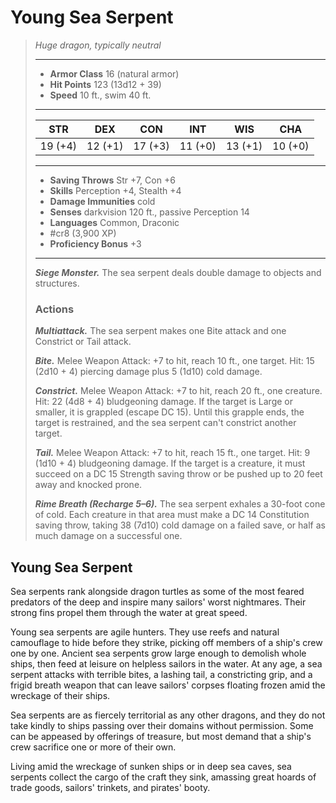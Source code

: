 # Young Sea Serpent
>*Huge dragon, typically neutral*
>___
>- **Armor Class** 16 (natural armor)
>- **Hit Points** 123 (13d12 + 39)
>- **Speed** 10 ft., swim 40 ft.
>___
>|STR|DEX|CON|INT|WIS|CHA|
>|:---:|:---:|:---:|:---:|:---:|:---:|
>|19 (+4)|12 (+1)|17 (+3)|11 (+0)|13 (+1)|10 (+0)|
>___
>- **Saving Throws** Str +7, Con +6
>- **Skills** Perception +4, Stealth +4
>- **Damage Immunities** cold
>- **Senses** darkvision 120 ft., passive Perception 14
>- **Languages** Common, Draconic
>- #cr8 (3,900 XP)
>- **Proficiency Bonus** +3
>___
>***Siege Monster.*** The sea serpent deals double damage to objects and structures.  
>
>### Actions
>***Multiattack.*** The sea serpent makes one Bite attack and one Constrict or Tail attack.  
>
>***Bite.*** Melee Weapon Attack: +7 to hit, reach 10 ft., one target. Hit: 15 (2d10 + 4) piercing damage plus 5 (1d10) cold damage.  
>
>***Constrict.*** Melee Weapon Attack: +7 to hit, reach 20 ft., one creature. Hit: 22 (4d8 + 4) bludgeoning damage. If the target is Large or smaller, it is grappled (escape DC 15). Until this grapple ends, the target is restrained, and the sea serpent can't constrict another target.  
>
>***Tail.*** Melee Weapon Attack: +7 to hit, reach 15 ft., one target. Hit: 9 (1d10 + 4) bludgeoning damage. If the target is a creature, it must succeed on a DC 15 Strength saving throw or be pushed up to 20 feet away and knocked prone.  
>
>***Rime Breath (Recharge 5–6).*** The sea serpent exhales a 30-foot cone of cold. Each creature in that area must make a DC 14 Constitution saving throw, taking 38 (7d10) cold damage on a failed save, or half as much damage on a successful one.

## Young Sea Serpent

Sea serpents rank alongside dragon turtles as some of the most feared predators of the deep and inspire many sailors' worst nightmares. Their strong fins propel them through the water at great speed.

Young sea serpents are agile hunters. They use reefs and natural camouflage to hide before they strike, picking off members of a ship's crew one by one. Ancient sea serpents grow large enough to demolish whole ships, then feed at leisure on helpless sailors in the water. At any age, a sea serpent attacks with terrible bites, a lashing tail, a constricting grip, and a frigid breath weapon that can leave sailors' corpses floating frozen amid the wreckage of their ships.

Sea serpents are as fiercely territorial as any other dragons, and they do not take kindly to ships passing over their domains without permission. Some can be appeased by offerings of treasure, but most demand that a ship's crew sacrifice one or more of their own.

Living amid the wreckage of sunken ships or in deep sea caves, sea serpents collect the cargo of the craft they sink, amassing great hoards of trade goods, sailors' trinkets, and pirates' booty.
